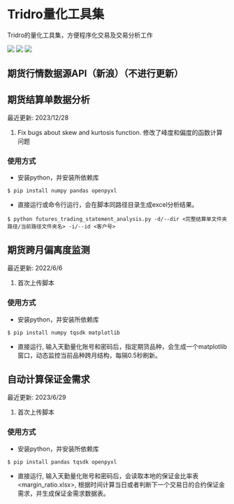 # Tridro量化工具集
Tridro的量化工具集，方便程序化交易及交易分析工作
<p align="left">
    <img src ="https://img.shields.io/badge/platform-windows|linux|-green.svg" />
    <img src ="https://img.shields.io/badge/python-3.7+-blue.svg" />
    <img src ="https://img.shields.io/badge/license-Apache2.0-orange" />
</p>

## 期货行情数据源API（新浪）（不进行更新）
  
## 期货结算单数据分析
最近更新: 2023/12/28
1. Fix bugs about skew and kurtosis function. 修改了峰度和偏度的函数计算问题
### 使用方式
* 安装python，并安装所依赖库
``` {.sourceCode .bash}
$ pip install numpy pandas openpyxl
```
* 直接运行或命令行运行，会在脚本同路径目录生成excel分析结果。
``` {.sourceCode .bash}
$ python futures_trading_statement_analysis.py -d/--dir <完整结算单文件夹路径/当前路径文件夹名> -i/--id <客户号>
```
## 期货跨月偏离度监测
最近更新: 2022/6/6
1. 首次上传脚本
### 使用方式
* 安装python，并安装所依赖库
``` {.sourceCode .bash}
$ pip install numpy tqsdk matplotlib
```
* 直接运行, 输入天勤量化账号和密码后，指定期货品种，会生成一个matplotlib窗口，动态监控当前品种跨月结构，每隔0.5秒刷新。
## 自动计算保证金需求
最近更新: 2023/6/29
1. 首次上传脚本
### 使用方式
* 安装python，并安装所依赖库
``` {.sourceCode .bash}
$ pip install pandas tqsdk openpyxl
```
* 直接运行, 输入天勤量化账号和密码后，会读取本地的保证金比率表<margin_ratio.xlsx>, 根据时间计算当日或者判断下一个交易日的合约保证金需求，并生成保证金需求数据表。
